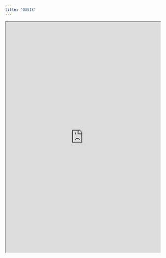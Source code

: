 ```yaml
---
title: "OASIS"
---
```



<iframe height="750" width="100%" src="https://ewelton.github.io/ktest/wiki.html#OASIS"></iframe>
